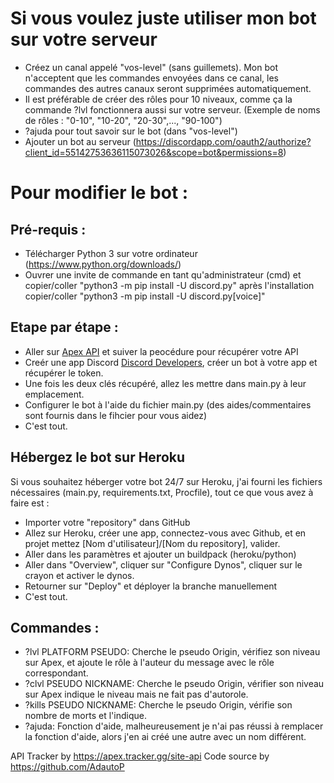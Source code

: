 # Si vous voulez juste utiliser mon bot sur votre serveur
* Créez un canal appelé "vos-level" (sans guillemets). Mon bot n'acceptent que les commandes envoyées dans ce canal, les commandes des autres canaux seront supprimées automatiquement.
* Il est préférable de créer des rôles pour 10 niveaux, comme ça la commande ?lvl fonctionnera aussi sur votre serveur. (Exemple de noms de rôles : "0-10", "10-20", "20-30",..., "90-100")
* ?ajuda pour tout savoir sur le bot (dans "vos-level")
* Ajouter un bot au serveur (https://discordapp.com/oauth2/authorize?client_id=55142753636115073026&scope=bot&permissions=8)

# Pour modifier le bot :

## Pré-requis :
* Télécharger Python 3 sur votre ordinateur (https://www.python.org/downloads/)
* Ouvrer une invite de commande en tant qu'administrateur (cmd) et copier/coller "python3 -m pip install -U discord.py" après l'installation copier/coller "python3 -m pip install -U discord.py[voice]"
## Etape par étape :
* Aller sur [Apex API](https://apex.tracker.gg/site-api) et suiver la peocédure pour récupérer votre API
* Creér une app Discord [Discord Developers](https://discordapp.com/login?redirect_to=%2Fdevelopers%2Fapplications%2F), créer un bot à votre app et récupérer le token.
* Une fois les deux clés récupéré, allez les mettre dans main.py à leur emplacement.
* Configurer le bot à l'aide du fichier main.py (des aides/commentaires sont fournis dans le fihcier pour vous aidez)
* C'est tout.

## Hébergez le bot sur Heroku
Si vous souhaitez héberger votre bot 24/7 sur Heroku, j'ai fourni les fichiers nécessaires (main.py, requirements.txt, Procfile), tout ce que vous avez à faire est :
* Importer votre "repository" dans GitHub 
* Allez sur Heroku, créer une app, connectez-vous avec Github, et en projet mettez [Nom d'utilisateur]/[Nom du repository], valider.
* Aller dans les paramètres et ajouter un buildpack (heroku/python)
* Aller dans "Overview", cliquer sur "Configure Dynos", cliquer sur le crayon et activer le dynos.
* Retourner sur "Deploy" et déployer la branche manuellement
* C'est tout.

## Commandes :
* ?lvl PLATFORM PSEUDO: Cherche le pseudo Origin, vérifiez son niveau sur Apex, et ajoute le rôle à l'auteur du message avec le rôle correspondant.
* ?clvl PSEUDO NICKNAME: Cherche le pseudo Origin, vérifier son niveau sur Apex indique le niveau mais ne fait pas d'autorole.
* ?kills PSEUDO NICKNAME: Cherche le pseudo Origin, vérifie son nombre de morts et l'indique.
* ?ajuda: Fonction d'aide, malheureusement je n'ai pas réussi à remplacer la fonction d'aide, alors j'en ai créé une autre avec un nom différent.

API Tracker by https://apex.tracker.gg/site-api
Code source by https://github.com/AdautoP
